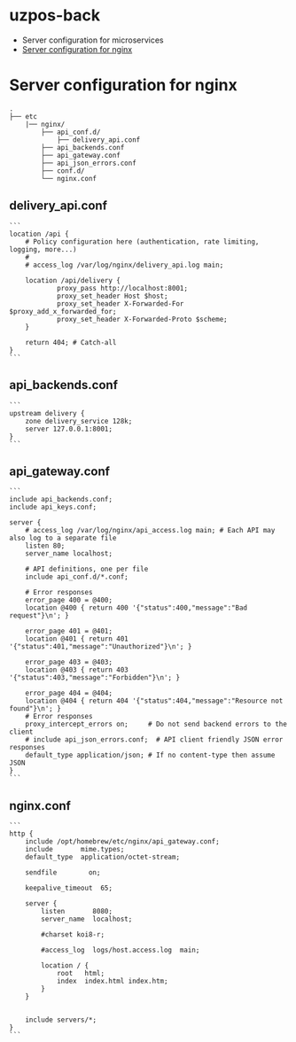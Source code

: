 # uzpos-back

- Server configuration for microservices
 - [Server configuration for nginx](#Server-configuration-for-nginx)

# Server configuration for nginx
    .
    ├── etc                   
        |── nginx/
            ├── api_conf.d/ 
                ├── delivery_api.conf 
            ├── api_backends.conf
            ├── api_gateway.conf 
            ├── api_json_errors.conf
            ├── conf.d/
            └── nginx.conf

## delivery_api.conf
    ```
    location /api {
        # Policy configuration here (authentication, rate limiting, logging, more...)
        #
        # access_log /var/log/nginx/delivery_api.log main;

        location /api/delivery {
                proxy_pass http://localhost:8001;
                proxy_set_header Host $host;
                proxy_set_header X-Forwarded-For $proxy_add_x_forwarded_for;
                proxy_set_header X-Forwarded-Proto $scheme;        
        }

        return 404; # Catch-all
    }
    ```
## api_backends.conf
    ```
    upstream delivery {
        zone delivery_service 128k;
        server 127.0.0.1:8001;    
    }
    ```
## api_gateway.conf 
    ```
    include api_backends.conf;
    include api_keys.conf;

    server {
        # access_log /var/log/nginx/api_access.log main; # Each API may also log to a separate file
        listen 80;
        server_name localhost;

        # API definitions, one per file
        include api_conf.d/*.conf;

        # Error responses
        error_page 400 = @400;
        location @400 { return 400 '{"status":400,"message":"Bad request"}\n'; }

        error_page 401 = @401;
        location @401 { return 401 '{"status":401,"message":"Unauthorized"}\n'; }

        error_page 403 = @403;
        location @403 { return 403 '{"status":403,"message":"Forbidden"}\n'; }

        error_page 404 = @404;
        location @404 { return 404 '{"status":404,"message":"Resource not found"}\n'; }
        # Error responses
        proxy_intercept_errors on;     # Do not send backend errors to the client
        # include api_json_errors.conf;  # API client friendly JSON error responses
        default_type application/json; # If no content-type then assume JSON
    }
    ```
## nginx.conf
    ```
    http {
        include /opt/homebrew/etc/nginx/api_gateway.conf;
        include       mime.types;
        default_type  application/octet-stream;

        sendfile        on;

        keepalive_timeout  65;

        server {
            listen       8080;
            server_name  localhost;

            #charset koi8-r;

            #access_log  logs/host.access.log  main;

            location / {
                root   html;
                index  index.html index.htm;
            }
        }


        include servers/*;
    }
    ```